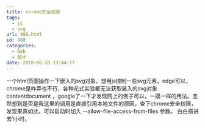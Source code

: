 ```yaml
---
title: chrome安全权限
tags:
  - js
  - svg
url: 488.html
id: 488
categories:
  - Bob
  - 技术
date: 2018-06-20 13:44:17
---
```


一个html页面操作一下嵌入的svg对象，想用js控制一些svg元素，edge可以，chrome是咋弄也不行，各种花式实验都无法获取装入的svg对象contentdocument ，google了一下才发现网上的例子可以，一摸一样的用法。忽然想到是否是我这里的调用是直接引用本地文件的原因，查下chrome安全权限，发现果真如此，可以启动时加入 --allow-file-access-from-files 参数。 白白搭进去1小时。